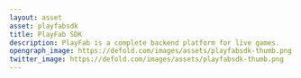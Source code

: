 ```yaml
---
layout: asset
asset: playfabsdk
title: PlayFab SDK
description: PlayFab is a complete backend platform for live games.
opengraph_image: https://defold.com/images/assets/playfabsdk-thumb.png
twitter_image: https://defold.com/images/assets/playfabsdk-thumb.png
---
```


